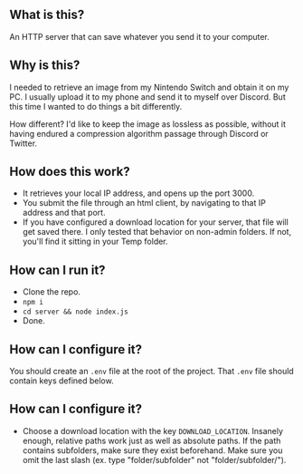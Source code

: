 ## What is this?

An HTTP server that can save whatever you send it to your computer.

## Why is this?

I needed to retrieve an image from my Nintendo Switch and obtain it on my PC. I usually upload it to my phone and send it to myself over Discord. But this time I wanted to do things a bit differently.

How different? I'd like to keep the image as lossless as possible, without it having endured a compression algorithm passage through Discord or Twitter.

## How does this work?

- It retrieves your local IP address, and opens up the port 3000.
- You submit the file through an html client, by navigating to that IP address and that port.
- If you have configured a download location for your server, that file will get saved there. I only tested that behavior on non-admin folders. If not, you'll find it sitting in your Temp folder.

## How can I run it?

- Clone the repo.
- `npm i`
- `cd server && node index.js`
- Done.

## How can I configure it?

You should create an `.env` file at the root of the project. That `.env` file should contain keys defined below.

## How can I configure it?

- Choose a download location with the key `DOWNLOAD_LOCATION`. Insanely enough, relative paths work just as well as absolute paths. If the path contains subfolders, make sure they exist beforehand. Make sure you omit the last slash (ex. type "folder/subfolder" not "folder/subfolder/").